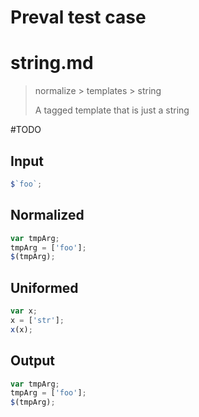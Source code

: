 # Preval test case

# string.md

> normalize > templates > string
>
> A tagged template that is just a string

#TODO

## Input

`````js filename=intro
$`foo`;
`````

## Normalized

`````js filename=intro
var tmpArg;
tmpArg = ['foo'];
$(tmpArg);
`````

## Uniformed

`````js filename=intro
var x;
x = ['str'];
x(x);
`````

## Output

`````js filename=intro
var tmpArg;
tmpArg = ['foo'];
$(tmpArg);
`````
